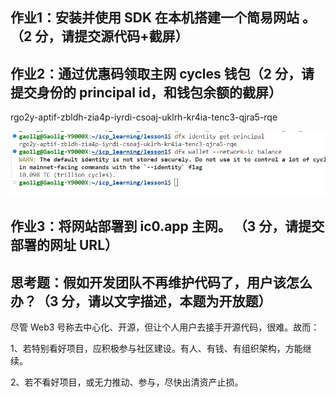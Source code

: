 ## 作业1：安装并使用 SDK 在本机搭建一个简易网站 。（2 分，请提交源代码+截屏）


## 作业2：通过优惠码领取主网 cycles 钱包（2 分，请提交身份的 principal id，和钱包余额的截屏）

rgo2y-aptif-zbldh-zia4p-iyrdi-csoaj-uklrh-kr4ia-tenc3-qjra5-rqe

<img src="./img/gaollg-principal.jpg"/>

## 作业3：将网站部署到 ic0.app 主网。 （3 分，请提交部署的网址 URL）


## 思考题：假如开发团队不再维护代码了，用户该怎么办？（3 分，请以文字描述，本题为开放题）

尽管 Web3 号称去中心化、开源，但让个人用户去接手开源代码，很难。故而：

1、若特别看好项目，应积极参与社区建设。有人、有钱、有组织架构，方能继续。

2、若不看好项目，或无力推动、参与，尽快出清资产止损。
